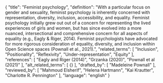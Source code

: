 {
  "title": "Feminist psychology",
  "definition": "With a particular focus on gender and sexuality, feminist psychology is inherently concerned with representation, diversity, inclusion, accessibility, and equality. Feminist psychology initially grew out out of a concern for representing the lived experiences of girls and women, but has since evolved into a more nuanced, intersectional and comprehensive concern for all aspects of equality (e.g., Eagly & Riger, 2014). Feminist psychologists have advocated for more rigorous consideration of equality, diversity, and inclusion within Open Science spaces (Pownall et al., 2021).",
  "related_terms": [
    "Inclusion",
    "Positionality",
    "Reflexivity",
    "Under-representation",
    "Equity"
  ],
  "references": [
    "Eagly and Riger (2014)",
    "Grzanka (2020)",
    "Pownall et al (2021)"
  ],
  "alt_related_terms": [
    {}
  ],
  "drafted_by": [
    "Madeleine Pownall"
  ],
  "reviewed_by": [
    "Mahmoud Elsherif",
    "Helena Hartmann",
    "Kai Krautter",
    "Charlotte R. Pennington"
  ],
  "language": "english"
}
